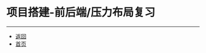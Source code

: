 # 项目搭建-前后端/压力布局复习

---

- [返回](https://github.com/karl1901/studyword/blob/master/%E5%A4%A7%E4%BA%8C%E5%AD%A6%E4%B9%A0%E7%9F%A5%E8%AF%86%E7%82%B9/web/vue/README.md)
- [首页](https://github.com/karl1901/studyword/blob/master/README.MD)  
